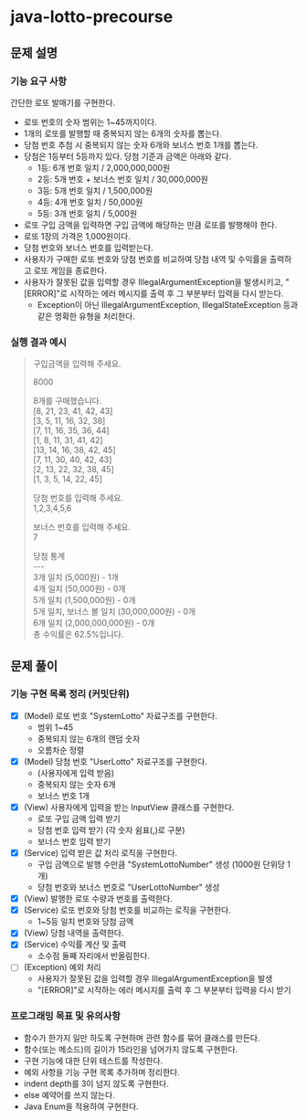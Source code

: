 # java-lotto-precourse

## 문제 설명
### 기능 요구 사항
간단한 로또 발매기를 구현한다.

- 로또 번호의 숫자 범위는 1~45까지이다.
- 1개의 로또를 발행할 때 중복되지 않는 6개의 숫자를 뽑는다.
- 당첨 번호 추첨 시 중복되지 않는 숫자 6개와 보너스 번호 1개를 뽑는다.
- 당첨은 1등부터 5등까지 있다. 당첨 기준과 금액은 아래와 같다. 
  - 1등: 6개 번호 일치 / 2,000,000,000원
  - 2등: 5개 번호 + 보너스 번호 일치 / 30,000,000원
  - 3등: 5개 번호 일치 / 1,500,000원
  - 4등: 4개 번호 일치 / 50,000원
  - 5등: 3개 번호 일치 / 5,000원
- 로또 구입 금액을 입력하면 구입 금액에 해당하는 만큼 로또를 발행해야 한다.
- 로또 1장의 가격은 1,000원이다.
- 당첨 번호와 보너스 번호를 입력받는다.
- 사용자가 구매한 로또 번호와 당첨 번호를 비교하여 당첨 내역 및 수익률을 출력하고 로또 게임을 종료한다.
- 사용자가 잘못된 값을 입력할 경우 IllegalArgumentException을 발생시키고, "[ERROR]"로 시작하는 에러 메시지를 출력 후 그 부분부터 입력을 다시 받는다.
  - Exception이 아닌 IllegalArgumentException, IllegalStateException 등과 같은 명확한 유형을 처리한다.

### 실행 결과 예시
<blockquote>
구입금액을 입력해 주세요.

8000

8개를 구매했습니다.  
[8, 21, 23, 41, 42, 43]  
[3, 5, 11, 16, 32, 38]  
[7, 11, 16, 35, 36, 44]  
[1, 8, 11, 31, 41, 42]  
[13, 14, 16, 38, 42, 45]  
[7, 11, 30, 40, 42, 43]  
[2, 13, 22, 32, 38, 45]  
[1, 3, 5, 14, 22, 45]  

당첨 번호를 입력해 주세요.  
1,2,3,4,5,6

보너스 번호를 입력해 주세요.  
7

당첨 통계  
    ---  
3개 일치 (5,000원) - 1개  
4개 일치 (50,000원) - 0개  
5개 일치 (1,500,000원) - 0개  
5개 일치, 보너스 볼 일치 (30,000,000원) - 0개  
6개 일치 (2,000,000,000원) - 0개  
총 수익률은 62.5%입니다.
</blockquote>

## 문제 풀이
### 기능 구현 목록 정리 (커밋단위)
- [x] (Model) 로또 번호 "SystemLotto" 자료구조를 구현한다. 
  - 범위 1~45
  - 중복되지 않는 6개의 랜덤 숫자
  - 오름차순 정렬
- [x] (Model) 당첨 번호 "UserLotto" 자료구조를 구현한다.
  - (사용자에게 입력 받음)
  - 중복되지 않는 숫자 6개
  - 보너스 번호 1개
- [x] (View) 사용자에게 입력을 받는 InputView 클래스를 구현한다. 
  - 로또 구입 금액 입력 받기
  - 당첨 번호 입력 받기 (각 숫자 쉼표(,)로 구분)
  - 보너스 번호 입력 받기
- [x] (Service) 입력 받은 값 처리 로직을 구현한다.
  - 구입 금액으로 발행 수만큼 "SystemLottoNumber" 생성 (1000원 단위당 1개)
  - 당첨 번호와 보너스 번호로 "UserLottoNumber" 생성
- [x] (View) 발행한 로또 수량과 번호를 출력한다.
- [x] (Service) 로또 번호와 당첨 번호를 비교하는 로직을 구현한다.
  - 1~5등 일치 번호와 당첨 금액
- [x] (View) 당첨 내역을 출력한다.
- [x] (Service) 수익률 계산 및 출력
  - 소수점 둘째 자리에서 반올림한다.
- [ ] (Exception) 예외 처리
  - 사용자가 잘못된 값을 입력할 경우 IllegalArgumentException을 발생
  - "[ERROR]"로 시작하는 에러 메시지를 출력 후 그 부분부터 입력을 다시 받기

### 프로그래밍 목표 및 유의사항
- 함수가 한가지 일만 하도록 구현하며 관련 함수를 묶어 클래스를 만든다.
- 함수(또는 메소드)의 길이가 15라인을 넘어가지 않도록 구현한다.
- 구현 기능에 대한 단위 테스트를 작성한다.
- 예외 사항을 기능 구현 목록 추가하며 정리한다.
- indent depth를 3이 넘지 않도록 구현한다.
- else 예약어를 쓰지 않는다.
- Java Enum을 적용하여 구현한다.